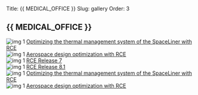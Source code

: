 Title: {{ MEDICAL_OFFICE }}
Slug: gallery
Order: 3

<h2 class="post-title">{{ MEDICAL_OFFICE }} </h2>

<div class="container section-padding"> 
	<div id="gallery">        
		<div class="isotope">
			<div class="item height14x cat-space">
				<div class="galerry-item">
					<img src="{{ SITEURL }}/images/screenshots/RCE_screenshot_140827-600x320px.png" alt="img 1">
					<a href="{{ SITEURL }}/images/screenshots/RCE_screenshot_140827-HighRes.png" class="boxer"><span class="item-title">Optimizing the thermal management system of the SpaceLiner with RCE</span></a>
				</div>
			</div><!-- /.item --> 
			<div class="item squire cat-aeronautics">
				<div class="galerry-item">
					<img src="{{ SITEURL }}/images/screenshots/RCE_mdo-600x370.png" alt="img 1">
					<a href="{{ SITEURL }}/images/screenshots/RCE_mdo-HighRes.png" class="boxer"><span class="item-title">Aerospace design optimization with RCE</span></a>
				</div>
			</div><!-- /.item -->
			<div class="item squire cat-aeronautics">
				<div class="galerry-item">
					<img src="{{ SITEURL }}/images/screenshots/RCE_release_7_complete_600x330px.png" alt="img 1">
					<a href="{{ SITEURL }}/images/screenshots/RCE_release_7_complete-HighRes.png" class="boxer"><span class="item-title">RCE Release 7</span></a>
				</div>
			</div><!-- /.item -->
			<div class="item squire cat-aeronautics">
				<div class="galerry-item">
					<img src="{{ SITEURL }}/images/screenshots/RCE_release_81_screenshot-600x324.png" alt="img 1">
					<a href="{{ SITEURL }}/images/screenshots/RCE_release_81_screenshot-HighRes.png" class="boxer"><span class="item-title">RCE Release 8.1</span></a>
				</div>
			</div><!-- /.item --> <div class="item height14x cat-space">
				<div class="galerry-item">
					<img src="{{ SITEURL }}/images/screenshots/RCE_screenshot_140827-600x320px.png" alt="img 1">
					<a href="{{ SITEURL }}/images/screenshots/RCE_screenshot_140827-HighRes.png" class="boxer"><span class="item-title">Optimizing the thermal management system of the SpaceLiner with RCE</span></a>
				</div>
			</div><!-- /.item --> 
			<div class="item squire cat-aeronautics">
				<div class="galerry-item">
					<img src="{{ SITEURL }}/images/screenshots/RCE_mdo-600x370.png" alt="img 1">
					<a href="{{ SITEURL }}/images/screenshots/RCE_mdo-HighRes.png" class="boxer"><span class="item-title">Aerospace design optimization with RCE</span></a>
				</div>						
			</div><!-- /.item -->            
		</div><!-- /.isotope -->
	</div><!--  /.gallery --> 
</div>


